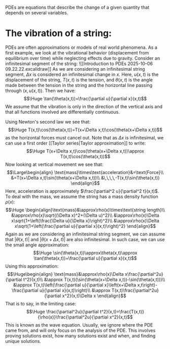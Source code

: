 
PDEs are equations that describe the change of a given quantity that depends on several variables. 

# The vibration of a string:

PDEs are often approximations or models of real world phenomena. As a first example, we look at the vibrational behavior (displacement from equilibrium over time) while neglecting effects due to gravity. Consider an infinitesimal segment of the string:
![[Introduction to PDEs 2025-10-06 09.22.22.excalidraw]]
As we are considering an infinitesimal string segment, $\Delta x$ is considered an infinitesimal change in $x$. Here, $u(x,t)$ is the displacement of the string, $T(x,t)$ is the tension, and $\theta(x,t)$ is the angle made between the tension in the string and the horizontal line passing through $(x,u(x,t))$. Then we have:$$\Huge \tan(\theta(x,t))=\frac{\partial u}{\partial x}(x,t)$$
We assume that the vibration is only in the direction of the vertical axis and that all functions involved are differentially continuous.

Using Newton's second law we see that:$$\Huge T(x,t)\cos(\theta(x,t))=T(x+\Delta x,t)\cos(\theta(x+\Delta x,t))$$as the horizontal forces must cancel out. Note that as $\Delta x$ is infinitesimal, we can use a first order [[Taylor series|Taylor approximation]] to write:$$\Huge T(x+\Delta x,t)\cos(\theta(x+\Delta x,t))\approx T(x,t)\cos(\theta(x,t))$$
Now looking at vertical movement we see that:$$\Large\begin{align}
\text{mass}\times\text{acceleration}&=\text{Force}\\
&=T(x+\Delta x,t)\sin(\theta(x+\Delta x,t))\\
&\,\,\,\,-T(x,t)\sin(\theta(x,t))
\end{align}$$
Here, acceleration is approximately $\frac{\partial^2 u}{\partial^2 t}(x,t)$. To deal with the mass, we assume the string has a mass density function $\rho(x)$:$$\Huge \begin{align}\text{mass}&\approx\rho(x)\times\text{string length}\\
&\approx\rho(x)\sqrt{(\Delta x)^2+(\Delta u)^2}\\
&\approx\rho(x)\Delta x\sqrt{1+\left(\frac{\Delta u}{\Delta x}\right)^2}\\
&\approx\rho(x)\Delta x\sqrt{1+\left(\frac{\partial u}{\partial x}(x,t)\right)^2}
\end{align}$$
Again as we are considering an infinitesimal string segment, we can assume that $|\theta(x,t)|$ and $|\theta(x+\Delta x,t)|$ are also infinitesimal. In such case, we can use the small angle approximation:$$\Huge \sin(\theta(x,t))\approx\theta(x,t)\approx \tan(\theta(x,t))=\frac{\partial u}{\partial x}(x,t)$$Using this approximation:$$\Huge\begin{align} \text{mass}&\approx\rho(x)\Delta x\frac{\partial^2u}{\partial t^2}(x,t)\\
&\approx T(x,t)(\sin(\theta(x+\Delta x,t))-\sin(\theta(x,t)))\\
&\approx T(x,t)\left(\frac{\partial u}{\partial x}\left(x+\Delta x,t\right)-\frac{\partial u}{\partial x}(x,t)\right)\\
&\approx T(x,t)\frac{\partial^2u}{\partial x^2}(x,t)\Delta x
\end{align}$$That is to say, in the limiting case:$$\Huge \frac{\partial^2u}{\partial t^2}(x,t)=\frac{T(x,t)}{\rho(x)}\frac{\partial^2u}{\partial x^2}(x,t)$$This is known as the wave equation. Usually, we ignore where the PDE came from, and will only focus on the analysis of the PDE. This involves proving solutions exist, how many solutions exist and when, and finding unique solutions.